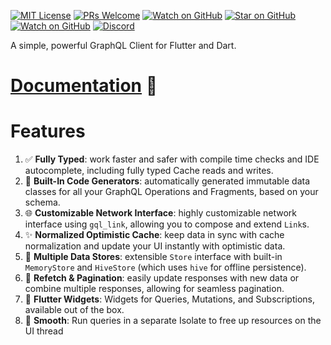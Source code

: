 [![MIT License][license-badge]][license-link]
[![PRs Welcome][prs-badge]][prs-link]
[![Watch on GitHub][github-watch-badge]][github-watch-link]
[![Star on GitHub][github-star-badge]][github-star-link]
[![Watch on GitHub][github-forks-badge]][github-forks-link]
[![Discord][discord-badge]][discord-link]

[license-badge]: https://img.shields.io/github/license/gql-dart/ferry.svg?style=for-the-badge

[license-link]: https://github.com/gql-dart/ferry/blob/master/LICENSE

[prs-badge]: https://img.shields.io/badge/PRs-welcome-brightgreen.svg?style=for-the-badge

[prs-link]: https://github.com/gql-dart/ferry/issues

[github-watch-badge]: https://img.shields.io/github/watchers/gql-dart/ferry.svg?style=for-the-badge&logo=github&logoColor=ffffff

[github-watch-link]: https://github.com/gql-dart/ferry/watchers

[github-star-badge]: https://img.shields.io/github/stars/gql-dart/ferry.svg?style=for-the-badge&logo=github&logoColor=ffffff

[github-star-link]: https://github.com/gql-dart/ferry/stargazers

[github-forks-badge]: https://img.shields.io/github/forks/gql-dart/ferry.svg?style=for-the-badge&logo=github&logoColor=ffffff

[github-forks-link]: https://github.com/gql-dart/ferry/network/members

[discord-badge]: https://img.shields.io/discord/559455668810153989.svg?style=for-the-badge&logo=discord&logoColor=ffffff

[discord-link]: https://discord.gg/YBFCTXNbwY

A simple, powerful GraphQL Client for Flutter and Dart.

# [Documentation](https://ferrygraphql.com/) 📖

# Features

1. ✅ **Fully Typed**: work faster and safer with compile time checks and IDE autocomplete, including
   fully typed Cache reads and writes.
2. 🔄 **Built-In Code Generators**: automatically generated immutable data classes for all your
   GraphQL Operations and Fragments, based on your schema.
3. 🌐 **Customizable Network Interface**: highly customizable network interface using `gql_link`,
   allowing you to compose and extend `Link`s.
4. ✨ **Normalized Optimistic Cache**: keep data in sync with cache normalization and update your UI
   instantly with optimistic data.
5. 💾 **Multiple Data Stores**: extensible `Store` interface with built-in `MemoryStore`
   and `HiveStore` (which uses `hive` for offline persistence).
6. 📄 **Refetch & Pagination**: easily update responses with new data or combine multiple responses,
   allowing for seamless pagination.
7. 📱 **Flutter Widgets**: Widgets for Queries, Mutations, and Subscriptions, available out of the
   box.
8. 🧈 **Smooth**: Run queries in a separate Isolate to free up resources on the UI thread

[license-badge]: https://img.shields.io/github/license/gql-dart/ferry.svg?style=flat-square

[license-link]: https://github.com/gql-dart/ferry/blob/master/LICENSE

[prs-badge]: https://img.shields.io/badge/PRs-welcome-brightgreen.svg?style=flat-square

[prs-link]: http://makeapullrequest.com

[github-watch-badge]: https://img.shields.io/github/watchers/gql-dart/ferry.svg?style=flat-square&logo=github&logoColor=ffffff

[github-watch-link]: https://github.com/gql-dart/ferry/watchers

[github-star-badge]: https://img.shields.io/github/stars/gql-dart/ferry.svg?style=flat-square&logo=github&logoColor=ffffff

[github-star-link]: https://github.com/gql-dart/ferry/stargazers

[pub-badge]: https://img.shields.io/pub/v/ferry?logo=dart

[pub-link]: https://pub.dev/packages/ferry
